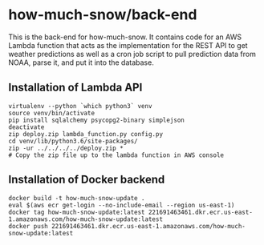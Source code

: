 how-much-snow/back-end
===

This is the back-end for how-much-snow. It contains code for an AWS Lambda
function that acts as the implementation for the REST API to get weather 
predictions as well as a cron job script to pull prediction data from NOAA,
parse it, and put it into the database.

Installation of Lambda API
---

    virtualenv --python `which python3` venv
    source venv/bin/activate
    pip install sqlalchemy psycopg2-binary simplejson
    deactivate
    zip deploy.zip lambda_function.py config.py
    cd venv/lib/python3.6/site-packages/
    zip -ur ../../../../deploy.zip *
    # Copy the zip file up to the lambda function in AWS console

Installation of Docker backend
---

    docker build -t how-much-snow-update .
    eval $(aws ecr get-login --no-include-email --region us-east-1)
    docker tag how-much-snow-update:latest 221691463461.dkr.ecr.us-east-1.amazonaws.com/how-much-snow-update:latest
    docker push 221691463461.dkr.ecr.us-east-1.amazonaws.com/how-much-snow-update:latest


